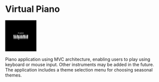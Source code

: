 # Virtual Piano
<img src="https://github.com/tsewrutt/Virtual-Piano/blob/306197bc9feacc1a38c9dd624a034c46c2c7f325/src/images/piano.jpg" alt="image" width="100" height="100">
<p>Piano application using MVC architecture, enabling users to play using keyboard or mouse input. Other instruments may be added in the future. The application includes a theme selection menu for choosing seasonal themes. </p>

